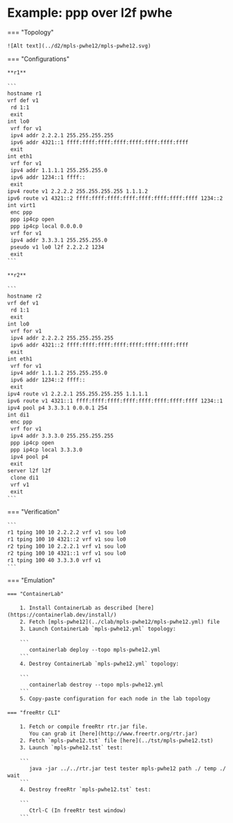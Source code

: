# Example: ppp over l2f pwhe

=== "Topology"

    ![Alt text](../d2/mpls-pwhe12/mpls-pwhe12.svg)

=== "Configurations"

    **r1**

    ```
    hostname r1
    vrf def v1
     rd 1:1
     exit
    int lo0
     vrf for v1
     ipv4 addr 2.2.2.1 255.255.255.255
     ipv6 addr 4321::1 ffff:ffff:ffff:ffff:ffff:ffff:ffff:ffff
     exit
    int eth1
     vrf for v1
     ipv4 addr 1.1.1.1 255.255.255.0
     ipv6 addr 1234::1 ffff::
     exit
    ipv4 route v1 2.2.2.2 255.255.255.255 1.1.1.2
    ipv6 route v1 4321::2 ffff:ffff:ffff:ffff:ffff:ffff:ffff:ffff 1234::2
    int virt1
     enc ppp
     ppp ip4cp open
     ppp ip4cp local 0.0.0.0
     vrf for v1
     ipv4 addr 3.3.3.1 255.255.255.0
     pseudo v1 lo0 l2f 2.2.2.2 1234
     exit
    ```

    **r2**

    ```
    hostname r2
    vrf def v1
     rd 1:1
     exit
    int lo0
     vrf for v1
     ipv4 addr 2.2.2.2 255.255.255.255
     ipv6 addr 4321::2 ffff:ffff:ffff:ffff:ffff:ffff:ffff:ffff
     exit
    int eth1
     vrf for v1
     ipv4 addr 1.1.1.2 255.255.255.0
     ipv6 addr 1234::2 ffff::
     exit
    ipv4 route v1 2.2.2.1 255.255.255.255 1.1.1.1
    ipv6 route v1 4321::1 ffff:ffff:ffff:ffff:ffff:ffff:ffff:ffff 1234::1
    ipv4 pool p4 3.3.3.1 0.0.0.1 254
    int di1
     enc ppp
     vrf for v1
     ipv4 addr 3.3.3.0 255.255.255.255
     ppp ip4cp open
     ppp ip4cp local 3.3.3.0
     ipv4 pool p4
     exit
    server l2f l2f
     clone di1
     vrf v1
     exit
    ```

=== "Verification"

    ```
    r1 tping 100 10 2.2.2.2 vrf v1 sou lo0
    r1 tping 100 10 4321::2 vrf v1 sou lo0
    r2 tping 100 10 2.2.2.1 vrf v1 sou lo0
    r2 tping 100 10 4321::1 vrf v1 sou lo0
    r1 tping 100 40 3.3.3.0 vrf v1
    ```

=== "Emulation"

    === "ContainerLab"

        1. Install ContainerLab as described [here](https://containerlab.dev/install/)  
        2. Fetch [mpls-pwhe12](../clab/mpls-pwhe12/mpls-pwhe12.yml) file  
        3. Launch ContainerLab `mpls-pwhe12.yml` topology:  

        ```
           containerlab deploy --topo mpls-pwhe12.yml  
        ```
        4. Destroy ContainerLab `mpls-pwhe12.yml` topology:  

        ```
           containerlab destroy --topo mpls-pwhe12.yml  
        ```
        5. Copy-paste configuration for each node in the lab topology

    === "freeRtr CLI"

        1. Fetch or compile freeRtr rtr.jar file.  
           You can grab it [here](http://www.freertr.org/rtr.jar)  
        2. Fetch `mpls-pwhe12.tst` file [here](../tst/mpls-pwhe12.tst)  
        3. Launch `mpls-pwhe12.tst` test:  

        ```
           java -jar ../../rtr.jar test tester mpls-pwhe12 path ./ temp ./ wait
        ```
        4. Destroy freeRtr `mpls-pwhe12.tst` test:  

        ```
           Ctrl-C (In freeRtr test window)
        ```

